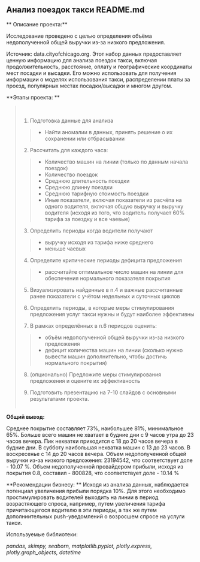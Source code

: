 ## Анализ поездок такси README.md


** Описание проекта:**

Исследование проведено с целью определения объёма недополученной общей выручки из-за низкого предложения.

Источник: data.cityofchicago.org. Этот набор данных предоставляет ценную информацию для анализа поездок такси, включая продолжительность, расстояние, оплату и географические координаты мест посадки и высадки. Его можно использовать для получения информации о моделях использования такси, распределении платы за проезд, популярных местах посадки/высадки и многом другом.

**Этапы проекта: **
> &nbsp;
> 1. Подготовка данные для анализа
> >  * Найти аномалии в данных, принять решение о их сохранении или отбрасывании
> 2. Рассчитать для каждого часа:
> >  * Количество машин на линии (только по данным начала поездок)
> >  * Количество поездок
> >  * Среднюю длительность поездки
> >  * Среднюю длинну поездки
> >  * Среднюю тарифную стоимость поездки
> >  * Иные показатели, включая показатели из расчёта на одного водителя, включая общую выручку и выручку водителя (исходя из того, что водитель получает 60% тарифа за поездку и все чаевые)
> 3. Определить периоды когда водители получают 
> >  * выручку исходя из тарифа ниже среднего
> >  * меньше чаевых
> 4. Определите критические периоды дефицита предложения
> >  * рассчитайте оптимальное число машин на линии для обеспечения нормального показателя покрытия
> 5. Визуализировать найденные в п.4 и важные рассчитанные ранее показатели с учётом недельных и суточных циклов
>
> 6. Определить периоды, в которые меры стимулирования предложения услуг такси нужны и будут наиболее эффективны
>
> 7. В рамках определённых в п.6 периодов оценить:
> >  * объём недополученной общей выручки из-за низкого предложения 
> >  * дефицит количества машин на линии (сколько нужно вывести машин дополнительно, чтобы достичь нормального покрытия)
> 8. (опционально) Предложите меры стимулирования предложения и оцените их эффективность
>
> 9. Подготовить презентацию на 7-10 слайдов с основными результатами проекта.
> &nbsp;<br><br>

**Общий вывод:** 

Среднее покрытие составляет 73%, наибольшее 81%, минимальное 65%.
Больше всего машин не хватает в будние дни с 9 часов утра до 23 часов вечера. 
Пик нехватки приходится с 18 до 20 часов вечера в будние дни. 
В субботу наибольшая нехватка машин с 13 до 23 часов. 
В воскресенье с 14 до 20 часов вечера. 
Объем недополученной общей выручки из-за низкого предложения:  23194542, что соответствует доле -      10.07 %. Объем недополученной провайдером прибыли, исходя из покрытия 0.8, составил - 800828, что соответствует доле -      10.14 %


**Рекомендации бизнесу: ** 
Исходя из анализа данных, наблюдается потенциал увеличения прибыли порядка 10%. Для этого необходимо простимулировать водителей выходить на линии в период возрастяющего спроса, например, путем увеличения тарифа причитающегося водителю в эти периоды, а так же путем дополниительных push-уведомлений о возросшем спросе на услуги такси.


Используемые библиотеки:

*pandas, skimpy, seaborn, matplotlib.pyplot, plotly.express, plotly.graph_objects, datetime*